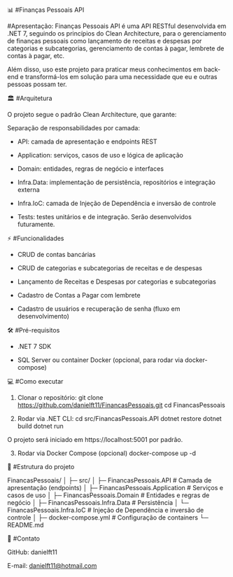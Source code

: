 ﻿📊 #Finanças Pessoais API

#Apresentação: Finanças Pessoais API é uma API RESTful desenvolvida em .NET 7, seguindo os princípios do Clean Architecture, para o gerenciamento de finanças pessoais como lançamento de receitas e despesas por categorias
e subcategorias, gerenciamento de contas à pagar, lembrete de contas à pagar, etc.

Além disso, uso este projeto para praticar meus conhecimentos em back-end e transformá-los em solução para uma necessidade que eu e outras pessoas possam ter. 

🏛 #Arquitetura

O projeto segue o padrão Clean Architecture, que garante:

Separação de responsabilidades por camada:

- API: camada de apresentação e endpoints REST

- Application: serviços, casos de uso e lógica de aplicação

- Domain: entidades, regras de negócio e interfaces

- Infra.Data: implementação de persistência, repositórios e integração externa

- Infra.IoC: camada de Injeção de Dependência e inversão de controle

- Tests: testes unitários e de integração. Serão desenvolvidos futuramente.

⚡ #Funcionalidades

- CRUD de contas bancárias

- CRUD de categorias e subcategorias de receitas e de despesas

- Lançamento de Receitas e Despesas por categorias e subcategorias

- Cadastro de Contas a Pagar com lembrete

- Cadastro de usuários e recuperação de senha (fluxo em desenvolvimento)

🛠 #Pré-requisitos

- .NET 7 SDK

- SQL Server ou container Docker (opcional, para rodar via docker-compose)

💻 #Como executar

1. Clonar o repositório:
   git clone https://github.com/danielft11/FinancasPessoais.git
   cd FinancasPessoais

2. Rodar via .NET CLI:
   cd src/FinancasPessoais.API
   dotnet restore
   dotnet build
   dotnet run

O projeto será iniciado em https://localhost:5001 por padrão.

3. Rodar via Docker Compose (opcional)
   docker-compose up -d

🧰 #Estrutura do projeto

FinancasPessoais/
│
├─ src/
│   ├─ FinancasPessoais.API            # Camada de apresentação (endpoints)
│   ├─ FinancasPessoais.Application    # Serviços e casos de uso
│   ├─ FinancasPessoais.Domain         # Entidades e regras de negócio
│   ├─ FinancasPessoais.Infra.Data     # Persistência
│   └─ FinancasPessoais.Infra.IoC      # Injeção de Dependência e inversão de controle
│
├─ docker-compose.yml                  # Configuração de containers
└─ README.md

📌 #Contato

GitHub: danielft11

E-mail: danielft11@hotmail.com


